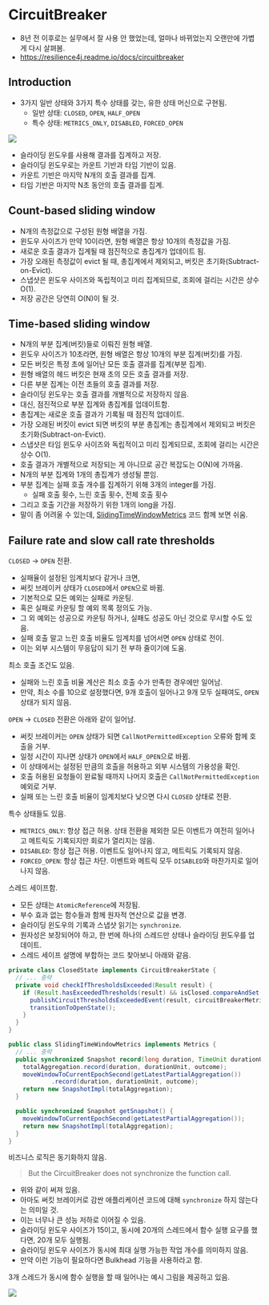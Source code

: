 # CircuitBreaker

- 8년 전 이후로는 실무에서 잘 사용 안 했었는데, 얼마나 바뀌었는지 오랜만에 가볍게 다시 살펴봄.
- https://resilience4j.readme.io/docs/circuitbreaker

## Introduction

- 3가지 일반 상태와 3가지 특수 상태를 갖는, 유한 상태 머신으로 구현됨.
    - 일반 상태: `CLOSED`, `OPEN`, `HALF_OPEN`
    - 특수 상태: `METRICS_ONLY`, `DISABLED`, `FORCED_OPEN`

![](https://files.readme.io/39cdd54-state_machine.jpg)

- 슬라이딩 윈도우를 사용해 결과를 집계하고 저장.
- 슬라이딩 윈도우로는 카운트 기반과 타임 기반이 있음.
- 카운트 기반은 마지막 N개의 호출 결과를 집계.
- 타임 기반은 마지막 N초 동안의 호출 결과를 집계.

## Count-based sliding window

- N개의 측정값으로 구성된 원형 배열을 가짐.
- 윈도우 사이즈가 만약 10이라면, 원형 배열은 항상 10개의 측정값을 가짐.
- 새로운 호출 결과가 집계될 때 점진적으로 총집계가 업데이트 됨. 
- 가장 오래된 측정값이 evict 될 때, 총집계에서 제외되고, 버킷은 초기화(Subtract-on-Evict).
- 스냅샷은 윈도우 사이즈와 독립적이고 미리 집계되므로, 조회에 걸리는 시간은 상수 O(1).
- 저장 공간은 당연히 O(N)이 될 것.

## Time-based sliding window

- N개의 부분 집계(버킷)들로 이뤄진 원형 배열.
- 윈도우 사이즈가 10초라면, 원형 배열은 항상 10개의 부분 집계(버킷)를 가짐.
- 모든 버킷은 특정 초에 일어난 모든 호출 결과를 집계(부분 집계).
- 원형 배열의 헤드 버킷은 현재 초의 모든 호출 결과를 저장.
- 다른 부분 집계는 이전 초들의 호출 결과를 저장.
- 슬라이딩 윈도우는 호출 결과를 개별적으로 저장하지 않음.
- 대신, 점진적으로 부분 집계와 총집계를 업데이트함.
- 총집계는 새로운 호출 결과가 기록될 때 점진적 업데이트.
- 가장 오래된 버킷이 evict 되면 버킷의 부분 총집계는 총집계에서 제외되고 버킷은 초기화(Subtract-on-Evict).
- 스냅샷은 타임 윈도우 사이즈와 독립적이고 미리 집계되므로, 조회에 걸리는 시간은 상수 O(1).
- 호출 결과가 개별적으로 저장되는 게 아니므로 공간 복잡도는 O(N)에 가까움.
- N개의 부분 집계와 1개의 총집계가 생성될 뿐임.
- 부분 집계는 실패 호출 개수를 집계하기 위해 3개의 integer를 가짐.
    - 실패 호출 횟수, 느린 호출 횟수, 전체 호출 횟수
- 그리고 호출 기간을 저장하기 위한 1개의 long을 가짐.
- 말이 좀 어려울 수 있는데, [SlidingTimeWindowMetrics](https://github.com/resilience4j/resilience4j/blob/master/resilience4j-core/src/main/java/io/github/resilience4j/core/metrics/SlidingTimeWindowMetrics.java) 코드 함께 보면 쉬움.

## Failure rate and slow call rate thresholds

`CLOSED` -> `OPEN` 전환.

- 실패율이 설정된 임계치보다 같거나 크면,
- 써킷 브레이커 상태가 `CLOSED`에서 `OPEN`으로 바뀜.
- 기본적으로 모든 예외는 실패로 카운팅.
- 혹은 실패로 카운팅 할 예외 목록 정의도 가능.
- 그 외 예외는 성공으로 카운팅 하거나, 실패도 성공도 아닌 것으로 무시할 수도 있음.
- 실패 호출 말고 느린 호출 비율도 임계치를 넘어서면 `OPEN` 상태로 전이.
- 이는 외부 시스템이 무응답이 되기 전 부하 줄이기에 도움.

최소 호출 조건도 있음.

- 실패와 느린 호출 비율 계산은 최소 호출 수가 만족한 경우에만 일어남.
- 만약, 최소 수를 10으로 설정했다면, 9개 호출이 일어나고 9개 모두 실패여도, `OPEN` 상태가 되지 않음.

`OPEN` -> `CLOSED` 전환은 아래와 같이 일어남.

- 써킷 브레이커는 `OPEN` 상태가 되면 `CallNotPermittedException` 오류와 함께 호출을 거부.
- 일정 시간이 지나면 상태가 `OPEN`에서 `HALF_OPEN`으로 바뀜.
- 이 상태에서는 설정된 만큼의 호출을 허용하고 외부 시스템의 가용성을 확인.
- 호출 허용된 요청들이 완료될 때까지 나머지 호출은 `CallNotPermittedException` 예외로 거부.
- 실패 또는 느린 호출 비율이 임계치보다 낮으면 다시 `CLOSED` 상태로 전환.

특수 상태들도 있음.

- `METRICS_ONLY`: 항상 접근 허용. 상태 전환을 제외한 모든 이벤트가 여전히 일어나고 메트릭도 기록되지만 회로가 열리지는 않음.
- `DISABLED`: 항상 접근 허용. 이벤트도 일어나지 않고, 메트릭도 기록되지 않음.
- `FORCED_OPEN`: 항상 접근 차단. 이벤트와 메트릭 모두 `DISABLED`와 마찬가지로 일어나지 않음.

스레드 세이프함.

- 모든 상태는 `AtomicReference`에 저장됨.
- 부수 효과 없는 함수들과 함께 원자적 연산으로 값을 변경.
- 슬라이딩 윈도우의 기록과 스냅샷 읽기는 `synchronize`.
- 원자성은 보장되어야 하고, 한 번에 하나의 스레드만 상태나 슬라이딩 윈도우를 업데이트.
- 스레드 세이프 설명에 부합하는 코드 찾아보니 아래와 같음.

```java
private class ClosedState implements CircuitBreakerState {
  // ... 중략
  private void checkIfThresholdsExceeded(Result result) {
    if (Result.hasExceededThresholds(result) && isClosed.compareAndSet(true, false)) {
      publishCircuitThresholdsExceededEvent(result, circuitBreakerMetrics);
      transitionToOpenState();
    }
  }
}

public class SlidingTimeWindowMetrics implements Metrics {
  // ... 중략
  public synchronized Snapshot record(long duration, TimeUnit durationUnit, Outcome outcome) {
    totalAggregation.record(duration, durationUnit, outcome);
    moveWindowToCurrentEpochSecond(getLatestPartialAggregation())
            .record(duration, durationUnit, outcome);
    return new SnapshotImpl(totalAggregation);
  }

  public synchronized Snapshot getSnapshot() {
    moveWindowToCurrentEpochSecond(getLatestPartialAggregation());
    return new SnapshotImpl(totalAggregation);
  }
}
```

비즈니스 로직은 동기화하지 않음.

> But the CircuitBreaker does not synchronize the function call.

- 위와 같이 써져 있음.
- 아마도 써킷 브레이커로 감싼 애플리케이션 코드에 대해 `synchronize` 하지 않는다는 의미일 것.
- 이는 너무나 큰 성능 저하로 이어질 수 있음.
- 슬라이딩 윈도우 사이즈가 15이고, 동시에 20개의 스레드에서 함수 실행 요구를 했다면, 20개 모두 실행됨.
- 슬라이딩 윈도우 사이즈가 동시에 최대 실행 가능한 작업 개수를 의미하지 않음.
- 만약 이런 기능이 필요하다면 Bulkhead 기능을 사용하라고 함.

3개 스레드가 동시에 함수 실행을 할 때 일어나는 예시 그림을 제공하고 있음.

![](https://files.readme.io/8d10418-Multiplethreads.PNG)
